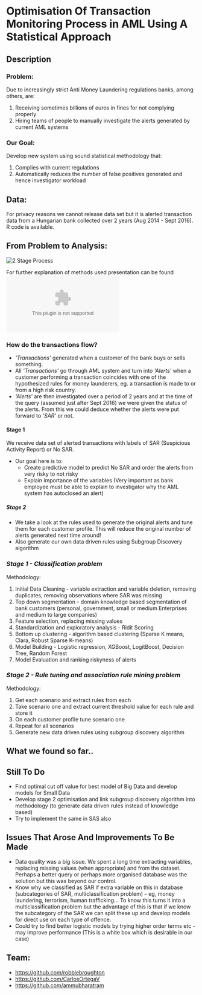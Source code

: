 # Optimisation Of Transaction Monitoring Process in AML Using A Statistical Approach

## Description 
### **Problem:** 
Due to increasingly strict Anti Money Laundering regulations banks, among others, are:
1) Receiving sometimes billions of euros in fines for not complying properly
2) Hiring teams of people to manually investigate the alerts generated by current AML systems

### **Our Goal:**
Develop new system using sound statistical methodology that:
1) Complies with current regulations
2) Automatically reduces the number of false positives generated and hence investigator workload

## Data:
For privacy reasons we cannot release data set but it is alerted transaction data from a Hungarian bank collected over 2 years (Aug 2014 - Sept 2016). R code is available.

## **From Problem to Analysis:**
![2 Stage Process](https://user-images.githubusercontent.com/30290960/30808840-f2261de4-a1ff-11e7-8dd6-3b748376f57a.PNG)

For further explanation of methods used presentation can be found ![here](https://github.com/robbiebroughton/Optimisation_MC2BIS-/files/1329850/Transaction.Monitoring.Process.-.Presentation.pptx)

### How do the transactions flow?
- *'Transactions'* generated when a customer of the bank buys or sells something.
- All *'Transactions'* go through AML system and turn into *'Alerts'* when a customer performing a transaction coincides with one of the hypothesized rules for money launderers, eg. a transaction is made to or from a high risk country.
- *'Alerts'* are then investigated over a period of 2 years and at the time of the query (assumed just after Sept 2016) we were given the status of the alerts. From this we could deduce whether the alerts were put forward to *'SAR'* or not.

#### Stage 1
We receive data set of alerted transactions with labels of SAR (Suspicious Activity Report) or No SAR. 
- Our goal here is to:
  - Create predictive model to predict No SAR and order the alerts from very risky to not risky
  - Explain importance of the variables (Very important as bank employee must be able to explain to investigator why the AML system has autoclosed an alert)

##### Stage 2
- We take a look at the rules used to generate the original alerts and tune them for each customer profile. This will reduce the original number of alerts generated next time around!
- Also generate our own data driven rules using Subgroup Discovery algorithm

### *Stage 1 - Classification problem*
Methodology:

1) Initial Data Cleaning - variable extraction and variable deletion, removing duplicates, removing observations where SAR was missing
2) Top down segmentation - domain knowledge based segmentation of bank customers (personal, government, small or medium Enterprises and medium to large companies)
3) Feature selection, replacing missing values   
4) Standardization and exploratory analysis - Ridit Scoring 
5) Bottom up clustering - algorithm based clustering (Sparse K means, Clara, Robust Sparse K-means)
6) Model Building - Logistic regression, XGBoost, LogitBoost, Decision Tree, Random Forest
7) Model Evaluation and ranking riskyness of alerts

### *Stage 2 - Rule tuning and association rule mining problem*
Methodology:

1) Get each scenario and extract rules from each
2) Take scenario one and extract current threshold value for each rule and store it
3) On each customer profile tune scenario one
4) Repeat for all scenarios
5) Generate new data driven rules using subgroup discovery algorithm

## What we found so far..

## **Still To Do**
- Find optimal cut off value for best model of Big Data and develop models for Small Data 
- Develop stage 2 optimisation and link subgroup discovery algorithm into methodology (to generate data driven rules instead of knowledge based)
- Try to implement the same in SAS also

## **Issues That Arose And Improvements To Be Made**
- Data quality was a big issue. We spent a long time extracting variables, replacing missing values (when appropriate) and from the dataset. Perhaps a better query or perhaps more organised database was the solution but this was beyond our control. 
- Know why we classified as SAR if extra variable on this in database (subcategories of SAR, multiclassification problem) – eg, money laundering, terrorism, human trafficking… To know this turns it into a multiclassification problem but the advantage of this is that if we know the subcategory of the SAR we can split these up and develop models for direct use on each type of offence.
- Could try to find better logistic models by trying higher order terms etc - may improve performance (This is a white box which is desirable in our case)

## Team:
- https://github.com/robbiebroughton
- https://github.com/CarlosOrtegaV
- https://github.com/ammubharatram
